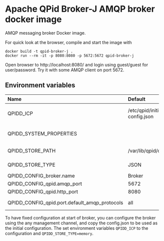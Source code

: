 # Apache QPid Broker-J AMQP broker docker image

AMQP messaging broker Docker image.

For quick look at the browser, compile and start the image with

    docker build -t qpid-broker-j .
    docker run --rm -it -p 8080:8080 -p 5672:5672 qpid-broker-j

Open browser to http://localhost:8080/ and login using guest/guest for
user/password. Try it with some AMQP client on port 5672.

## Environment variables

| Name                                          | Default                       | Description              |
| :-------------------------------------------- | :---------------------------- | :----------------------- |
| QPIDD_ICP                                     | /etc/qpid/initial-config.json | --initial-config-path    |
| QPIDD_SYSTEM_PROPERTIES                       |                               | --system-properties-file |
| QPIDD_STORE_PATH                              | /var/lib/qpid/config.json     | --store-path             |
| QPIDD_STORE_TYPE                              | JSON                          | --store-type             |
| QPIDD_CONFIG_broker.name                      | Broker                        |                          |
| QPIDD_CONFIG_qpid.amqp_port                   | 5672                          |                          |
| QPIDD_CONFIG_qpid.http_port                   | 8080                          |                          |
| QPIDD_CONFIG_qpid.port.default_amqp_protocols | all                           | AMQP_1_0 etc.            |

To have fixed configuration at start of broker, you can configure the
broker using the any management channel, and copy the config.json to be
used as the initial configuration. The set environment variables
`QPIDD_ICP` to the configuration and `QPIDD_STORE_TYPE=memory`.
